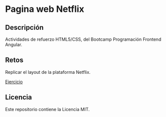 # Pagina web Netflix

## Descripción

Actividades de refuerzo HTML5/CSS, del Bootcamp Programación Frontend Angular.

## Retos

Replicar el layout de la plataforma Netflix.

[Ejercicio](https://carlesnacher.github.io/cnv-css-flex-buscadorgoogle-07112022/)

## Licencia

Este repositorio contiene la Licencia MIT.
